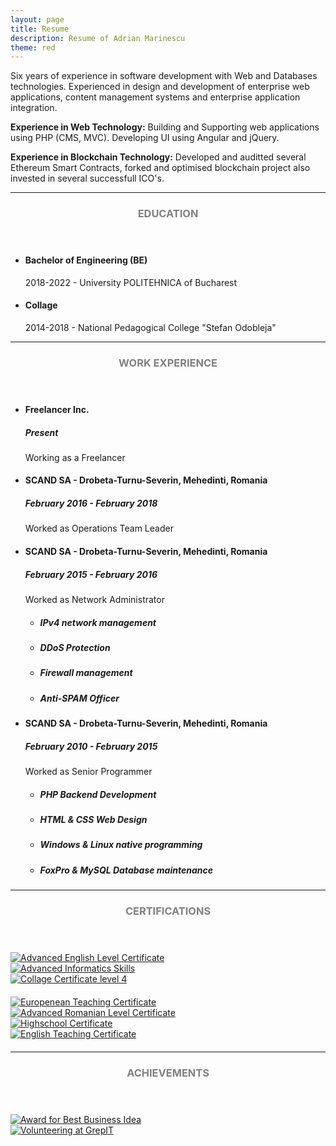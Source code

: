 ```yaml
---
layout: page
title: Resume
description: Resume of Adrian Marinescu
theme: red
---
```

Six years of experience in software development with Web and Databases technologies. Experienced in design and development of enterprise web applications, content management systems and enterprise application integration.

**Experience in Web Technology:**
Building and Supporting web applications using PHP (CMS, MVC). Developing UI using Angular and jQuery.

**Experience in Blockchain Technology:**
Developed and auditted several Ethereum Smart Contracts, forked and optimised blockchain project also invested in several successfull ICO's.

<hr/>
<section class="row">
	<header class="col-md-3">
		<h3 style="text-transform:uppercase;color:gray">Education</h3>
	</header>
	<div class="col-md-9">
		<ul>
			<li>
				<h4>Bachelor of Engineering (BE)</h4>
				<p>2018-2022 - University POLITEHNICA of Bucharest</p>
			</li>
			<li>
				<h4>Collage</h4>
				<p>2014-2018 - National Pedagogical College "Stefan Odobleja"</p>
			</li>
		</ul>
	</div>
</section>
<hr/>
<section class="row">
	<header class="col-md-3">
		<h3 style="text-transform:uppercase;color:gray">Work Experience</h3>
	</header>
	<div class="col-md-9">
		<ul>
			<li>
				<h4>Freelancer Inc.</h4>
				<h5>Present</h5>
				<p>Working as a Freelancer</p>
			</li>
			<li>
				<h4>SCAND SA - Drobeta-Turnu-Severin, Mehedinti, Romania</h4>
				<h5>February 2016 - February 2018</h5>
				<p>Worked as Operations Team Leader</p>
			</li>
			<li>
				<h4>SCAND SA - Drobeta-Turnu-Severin, Mehedinti, Romania</h4>
				<h5>February 2015 - February 2016</h5>
				<p>Worked as Network Administrator</p>
				<ul>
					<li><h5>IPv4 network management</h5></li>
					<li><h5>DDoS Protection</h5></li>
					<li><h5>Firewall management</h5></li>
					<li><h5>Anti-SPAM Officer</h5></li>					
				</ul>
			</li>
			<li>
				<h4>SCAND SA - Drobeta-Turnu-Severin, Mehedinti, Romania</h4>
				<h5>February 2010 - February 2015</h5>
				<p>Worked as Senior Programmer</p>
				<ul>
					<li><h5>PHP Backend Development</h5></li>
					<li><h5>HTML & CSS Web Design</h5></li>
					<li><h5>Windows & Linux native programming</h5></li>
					<li><h5>FoxPro & MySQL Database maintenance</h5></li>					
				</ul>
			</li>
		</ul>
	</div>
</section>
<hr/>
<section class="row">
	<header class="col-md-3">
		<h3 style="text-transform:uppercase;color:gray">Certifications</h3>
	</header>
	<div class="col-md-9">
		<div class="row" style="margin-top: 20px;">
			<div class="col-md-4">
				<a href="{{site.url}}/img/resume/diploma_school_english.jpg" class="ltbox">
					<img class="img-responsive image-center thumbnail" src="{{site.url}}/img/resume/diploma_school_english.jpg" alt="Advanced English Level Certificate" />				
				</a>
			</div>
			<div class="col-md-4">
				<a href="{{site.url}}/img/resume/diploma_school_informatics.jpg" class="ltbox">
					<img class="img-responsive image-center thumbnail" src="{{site.url}}/img/resume/diploma_school_informatics.jpg" alt="Advanced Informatics Skills" />				
				</a>
			</div>
			<div class="col-md-4">
				<a href="{{site.url}}/img/resume/diploma_school_m4.jpg" class="ltbox">
					<img class="img-responsive image-center thumbnail" src="{{site.url}}/img/resume/diploma_school_m4.jpg" alt="Collage Certificate level 4" />
				</a>
			</div>
		</div>
		<div class="row" style="margin-top: 20px; margin-bottom: 20px;">
			<div class="col-md-3">
				<a href="{{site.url}}/img/resume/diploma_school_europass.jpg" class="ltbox">
					<img class="img-responsive image-center thumbnail" src="{{site.url}}/img/resume/diploma_school_europass.jpg" alt="Europenean Teaching Certificate" />
				</a>
			</div>
			<div class="col-md-3">
				<a href="{{site.url}}/img/resume/diploma_school_romanian.jpg" class="ltbox">
					<img class="img-responsive image-center thumbnail" src="{{site.url}}/img/resume/diploma_school_romanian.jpg" alt="Advanced Romanian Level Certificate" />
				</a>
			</div>
			<div class="col-md-3">
				<a href="{{site.url}}/img/resume/diploma_highschool.jpg" class="ltbox">
					<img class="img-responsive image-center thumbnail" src="{{site.url}}/img/resume/diploma_highschool.jpg" alt="Highschool Certificate" />
				</a>
			</div>
			<div class="col-md-3">
				<a href="{{site.url}}/img/resume/diploma_school_teaching_english.jpg" class="ltbox">
					<img class="img-responsive image-center thumbnail" src="{{site.url}}/img/resume/diploma_school_teaching_english.jpg" alt="English Teaching Certificate" />
				</a>
			</div>
		</div>
	</div>
</section>
<hr/>
<section class="row">
	<header class="col-md-3">
		<h3 style="text-transform:uppercase;color:gray">Achievements</h3>
	</header>
	<div class="col-md-9">
		<div class="row" style="margin-top: 20px;">
			<div class="col-md-4">
				<a href="{{site.url}}/img/resume/award_best_business.jpg" class="ltbox">
					<img class="img-responsive image-center thumbnail" src="{{site.url}}/img/resume/award_best_business.jpg" alt="Award for Best Business Idea" />				
				</a>
			</div>
			<div class="col-md-4">
				<a href="{{site.url}}/img/resume/certificate_grepit.jpg" class="ltbox">
					<img class="img-responsive image-center thumbnail" src="{{site.url}}/img/resume/certificate_grepit.jpg" alt="Volunteering at GrepIT" />				
				</a>
			</div>
		</div>
	</div>
</section>
